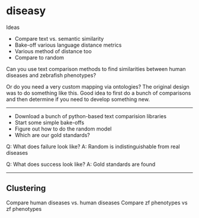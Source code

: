 diseasy
=======

Ideas

+ Compare text vs. semantic similarity
+ Bake-off various language distance metrics
+ Various method of distance too
+ Compare to random

Can you use text comparison methods to find similarities between human diseases
and zebrafish phenotypes?

Or do you need a very custom mapping via ontologies? The original design was to
do something like this. Good idea to first do a bunch of comparisons and then
determine if you need to develop something new.

----

+ Download a bunch of python-based text comparision libraries
+ Start some simple bake-offs
+ Figure out how to do the random model
+ Which are our gold standards?

Q: What does failure look like?
A: Random is indistinguishable from real diseases

Q: What does success look like?
A: Gold standards are found

-----

## Clustering

Compare human diseases vs. human diseases
Compare zf phenotypes vs zf phenotypes

